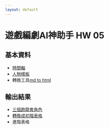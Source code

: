 ```yaml
---
layout: default
---
```


# 遊戲編劇AI神助手 HW 05

## 基本資料
* [時間軸](/http://posetmage.com/Portfolio/Siegel%20Battle/Timeline)
* [人物樣板](/Portfolio/Siegel%20Battle/character)
* 轉換工具[md to html](https://github.com/posetmage/Portfolio/tree/master/Tool)

## 輸出結果
* [三個跑龍套角色](/Portfolio/StM4H4/02/Task02.html)
* [轉換成初階表格](./First/)
* 進階表格